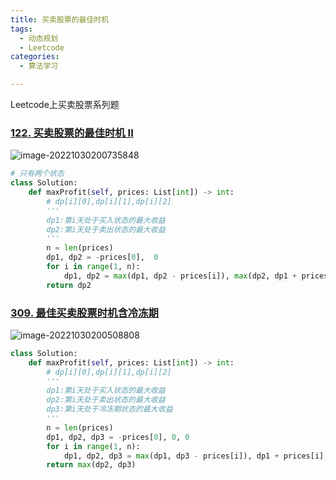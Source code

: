```yaml
---
title: 买卖股票的最佳时机
tags:
  - 动态规划
  - Leetcode
categories:
  - 算法学习

---
```


Leetcode上买卖股票系列题

<!--more-->

### [122. 买卖股票的最佳时机 II](https://leetcode.cn/problems/best-time-to-buy-and-sell-stock-ii/)

![image-20221030200735848](C:/Users/User/AppData/Roaming/Typora/typora-user-images/image-20221030200735848.png)

```python
# 只有两个状态
class Solution:
    def maxProfit(self, prices: List[int]) -> int:
        # dp[i][0],dp[i][1],dp[i][2]
        '''
        dp1:第i天处于买入状态的最大收益
        dp2:第i天处于卖出状态的最大收益
        '''
        n = len(prices)
        dp1, dp2 = -prices[0],  0
        for i in range(1, n):
            dp1, dp2 = max(dp1, dp2 - prices[i]), max(dp2, dp1 + prices[i])
        return dp2
```



### [309. 最佳买卖股票时机含冷冻期](https://leetcode.cn/problems/best-time-to-buy-and-sell-stock-with-cooldown/)

![image-20221030200508808](C:/Users/User/AppData/Roaming/Typora/typora-user-images/image-20221030200508808.png)

```python
class Solution:
    def maxProfit(self, prices: List[int]) -> int:
        # dp[i][0],dp[i][1],dp[i][2]
        '''
        dp1:第i天处于买入状态的最大收益
        dp2:第i天处于卖出状态的最大收益
        dp3:第i天处于冷冻期状态的最大收益
        '''
        n = len(prices)
        dp1, dp2, dp3 = -prices[0], 0, 0
        for i in range(1, n):
            dp1, dp2, dp3 = max(dp1, dp3 - prices[i]), dp1 + prices[i], max(dp2, dp3)
        return max(dp2, dp3)
```

